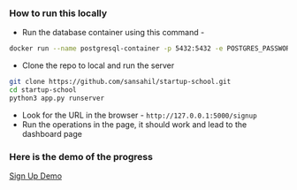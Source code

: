 ### How to run this locally

- Run the database container using this command -

```sh
docker run --name postgresql-container -p 5432:5432 -e POSTGRES_PASSWORD=postgres -d postgres
```

- Clone the repo to local and run the server

```sh
git clone https://github.com/sansahil/startup-school.git
cd startup-school
python3 app.py runserver
```

- Look for the URL in the browser - `http://127.0.0.1:5000/signup`
- Run the operations in the page, it should work and lead to the dashboard page

### Here is the demo of the progress

[Sign Up Demo](./signup_demo.mov)
